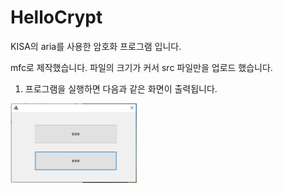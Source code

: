 # HelloCrypt
KISA의 aria를 사용한 암호화 프로그램 입니다.


mfc로 제작했습니다.
파일의 크기가 커서 src 파일만을 업로드 했습니다.



1. 프로그램을 실행하면 다음과 같은 화면이 출력됩니다.

<img src="./doc/캡처1.PNG" width="40%" height="30%" title="캡처1" alt="캡처1"></img>
